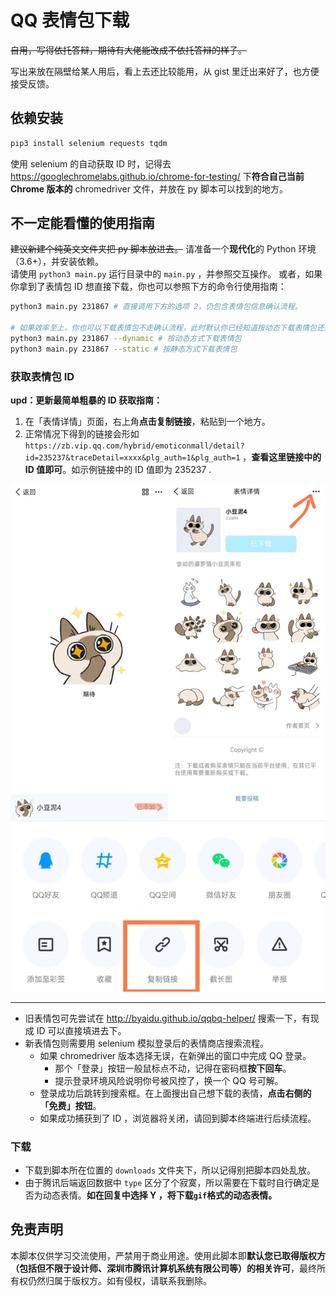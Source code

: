 # QQ 表情包下载

~~自用，写得依托答辩，期待有大佬能改成不依托答辩的样子。~~

写出来放在隔壁给某人用后，看上去还比较能用，从 gist 里迁出来好了，也方便接受反馈。

## 依赖安装

```bash
pip3 install selenium requests tqdm
```

使用 selenium 的自动获取 ID 时，记得去 <https://googlechromelabs.github.io/chrome-for-testing/> 下**符合自己当前 Chrome 版本的** chromedriver 文件，并放在 py 脚本可以找到的地方。

## 不一定能看懂的使用指南

~~建议新建个纯英文文件夹把 py 脚本放进去。~~
请准备一个**现代化**的 Python 环境（3.6+），并安装依赖。  
请使用 `python3 main.py` 运行目录中的 `main.py` ，并参照交互操作。
或者，如果你拿到了表情包 ID 想直接下载，你也可以参照下方的命令行使用指南：

```bash
python3 main.py 231867 # 直接调用下方的选项 2，仍包含表情包信息确认流程。

# 如果效率至上，你也可以下载表情包不走确认流程，此时默认你已经知道按动态下载表情包还是静态下载（因为脚本不方便确定）
python3 main.py 231867 --dynamic # 按动态方式下载表情包
python3 main.py 231867 --static # 按静态方式下载表情包
```

### 获取表情包 ID

**upd：更新最简单粗暴的 ID 获取指南：**

1. 在「表情详情」页面，右上角**点击复制链接**，粘贴到一个地方。
2. 正常情况下得到的链接会形如 `https://zb.vip.qq.com/hybrid/emoticonmall/detail?id=235237&traceDetail=xxxx&plg_auth=1&plg_auth=1` ，**查看这里链接中的 ID 值即可**。如示例链接中的 ID 值即为 235237 .

![获取链接](./images/howto.jpg)

---

- 旧表情包可先尝试在 <http://byaidu.github.io/qqbq-helper/> 搜索一下，有现成 ID 可以直接填进去下。
- 新表情包则需要用 selenium 模拟登录后的表情商店搜索流程。
  - 如果 chromedriver 版本选择无误，在新弹出的窗口中完成 QQ 登录。
    - 那个「登录」按钮一般鼠标点不动，记得在密码框**按下回车**。
    - 提示登录环境风险说明你号被风控了，换一个 QQ 号可解。
  - 登录成功后跳转到搜索框。在上面搜出自己想下载的表情，**点击右侧的「免费」按钮**。
  - 如果成功捕获到了 ID ，浏览器将关闭，请回到脚本终端进行后续流程。

### 下载

- 下载到脚本所在位置的 `downloads` 文件夹下，所以记得别把脚本四处乱放。
- 由于腾讯后端返回数据中 `type` 区分了个寂寞，所以需要在下载时自行确定是否为动态表情。**如在回复中选择 Y ，将下载`gif`格式的动态表情。**

## 免责声明

本脚本仅供学习交流使用，严禁用于商业用途。使用此脚本即**默认您已取得版权方（包括但不限于设计师、深圳市腾讯计算机系统有限公司等）的相关许可**，最终所有权仍然归属于版权方。如有侵权，请联系我删除。
